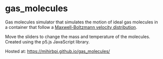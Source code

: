 # gas_molecules

Gas molecules simulator that simulates the motion of ideal gas molecules in a container that follow a [Maxwell-Boltzmann velocity distribution](https://en.wikipedia.org/wiki/Maxwell%E2%80%93Boltzmann_distribution).

Move the sliders to change the mass and temperature of the molecules. Created using the p5.js JavaScript library.

Hosted at: https://mihirbpi.github.io/gas_molecules/
